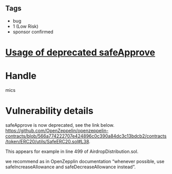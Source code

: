 ## Tags

- bug
- 1 (Low Risk)
- sponsor confirmed

# [Usage of deprecated safeApprove](https://github.com/code-423n4/2021-11-bootfinance-findings/issues/166) 

# Handle

mics


# Vulnerability details

safeApprove is now deprecated, see the link below.
https://github.com/OpenZeppelin/openzeppelin-contracts/blob/566a774222707e424896c0c390a84dc3c13bdcb2/contracts/token/ERC20/utils/SafeERC20.sol#L38.

This appears for example in line 499 of AirdropDistribution.sol.

we recommend as in OpenZepplin documentation “whenever possible, use safeIncreaseAllowance and safeDecreaseAllowance instead”.




